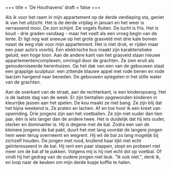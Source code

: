 +++ title = 'De Houthavens' draft = false +++

Als ik voor het raam in mijn appartement op de derde verdieping sta, geniet ik van het uitzicht. Het is de derde vrijdag in januari en het weer is verrassend mooi. De zon schijnt. De vogels fluiten. De lucht is fris. Het is koud - drie graden vandaag - maar het voelt als een vroeg begin van de lente. Er ligt nog wat sneeuw op het grote grasveld met drie kale bomen naast de weg vlak voor mijn appartement. Het is niet druk, er rijden maar een paar auto’s voorbij. Een elektrische bus maakt zijn karakteristieke geluid, een hoge toon. Aan de andere kant van het grasveld staan nieuwe appartementencomplexen, omringd door de grachten. Ze zien eruit als gemoderniseerde herenhuizen. Op het dak van een van de gebouwen staat een grappige sculptuur: een zittende blauwe appel met rode benen en rode laarzen hangend naar beneden. De gebouwen spiegelen in het stille water van de grachten. 

Aan de overkant van de straat, aan de rechterkant, is een kinderopvang. Het is de laatste dag van de week. Er zijn tientallen opgewonden kinderen in kleurrijke jassen aan het spelen. De kou maakt ze niet bang. Ze zijn blij dat het bijna weekend is. Ze praten en lachen. Af en toe hoor ik een kreet van opwinding. Drie jongens zijn aan het voetballen. Ze zijn niet ouder dan tien jaar, één is iets langer dan de andere twee. Het is duidelijk dat hij iets ouder, sterker en dominanter is. Hij is degene met de bal. Zodra een van de kleinere jongens de bal pakt, duurt het niet lang voordat de langere jongen hem weer terug overneemt en wegrent. Hij wil de bal zo lang mogelijk bij zichzelf houden. De jongen met rood, krullend haar lijkt niet echt geïnteresseerd in de bal. Hij rent een paar stappen, stopt en probeert niet meer om de bal af te pakken. Volgens mij is hij niet echt dol op voetbal. Of vindt hij het gedrag van de oudere jongen niet leuk. "Ik ook niet.", denk ik, en loop naar de keuken om mijn derde kopje koffie te halen.
